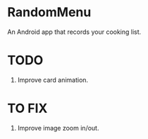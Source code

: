 # RandomMenu
An Android app that records your cooking list.

# TODO
1. Improve card animation.

# TO FIX
1. Improve image zoom in/out.